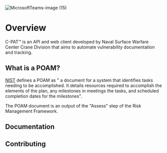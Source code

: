 ![MicrosoftTeams-image (15)](https://github.com/NSWC-Crane/C-PAT/assets/100237457/7c382eff-e86a-4c74-a3ff-f3b66fc0b4c8)

# Overview
  C-PAT™ is an API and web client  developed by Naval Surface Warfare Center Crane Division that aims to automate vulnerability documentation and tracking.

  ##  What is a POAM?
  [NIST](https://csrc.nist.gov/glossary/term/POAM) defines a POAM as " a document for a system that identifies tasks needing to be accomplished.  It details resources required to accomplish the elements of the plan, any milestones in meetings the tasks, and scheduled completion dates for the milestones".   

  The POAM document is an output of the "Assess" step of the Risk Management Framework.   
  ## Documentation

  ## Contributing
